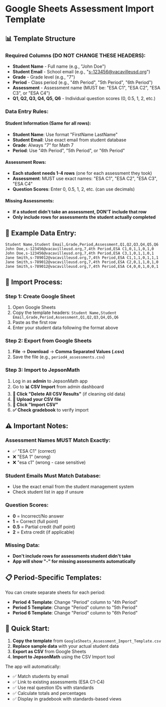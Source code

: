 # Google Sheets Assessment Import Template

## 📊 Template Structure

### **Required Columns (DO NOT CHANGE THESE HEADERS):**
- **Student Name** - Full name (e.g., "John Doe")
- **Student Email** - School email (e.g., "s-123456@vacavilleusd.org")
- **Grade** - Grade level (e.g., "7")
- **Period** - Class period (e.g., "4th Period", "5th Period", "6th Period")
- **Assessment** - Assessment name (MUST be: "ESA C1", "ESA C2", "ESA C3", or "ESA C4")
- **Q1, Q2, Q3, Q4, Q5, Q6** - Individual question scores (0, 0.5, 1, 2, etc.)

### **Data Entry Rules:**

#### **Student Information (Same for all rows):**
- **Student Name**: Use format "FirstName LastName"
- **Student Email**: Use exact email from student database
- **Grade**: Always "7" for Math 7
- **Period**: Use "4th Period", "5th Period", or "6th Period"

#### **Assessment Rows:**
- **Each student needs 1-4 rows** (one for each assessment they took)
- **Assessment**: MUST use exact names: "ESA C1", "ESA C2", "ESA C3", "ESA C4"
- **Question Scores**: Enter 0, 0.5, 1, 2, etc. (can use decimals)

#### **Missing Assessments:**
- **If a student didn't take an assessment, DON'T include that row**
- **Only include rows for assessments the student actually completed**

## 📝 Example Data Entry:

```
Student Name,Student Email,Grade,Period,Assessment,Q1,Q2,Q3,Q4,Q5,Q6
John Doe,s-123456@vacavilleusd.org,7,4th Period,ESA C1,0,1,1,0,1,0
John Doe,s-123456@vacavilleusd.org,7,4th Period,ESA C3,1,0,1,1,0,1
Jane Smith,s-789012@vacavilleusd.org,7,4th Period,ESA C1,1,1,0,1,1,1
Jane Smith,s-789012@vacavilleusd.org,7,4th Period,ESA C2,0,1,1,0,1,0
Jane Smith,s-789012@vacavilleusd.org,7,4th Period,ESA C4,0,0,1,0,0,1
```

## 🔄 Import Process:

### **Step 1: Create Google Sheet**
1. Open Google Sheets
2. Copy the template headers: `Student Name,Student Email,Grade,Period,Assessment,Q1,Q2,Q3,Q4,Q5,Q6`
3. Paste as the first row
4. Enter your student data following the format above

### **Step 2: Export from Google Sheets**
1. **File** → **Download** → **Comma Separated Values (.csv)**
2. Save the file (e.g., `period4_assessments.csv`)

### **Step 3: Import to JepsonMath**
1. Log in as **admin** to JepsonMath app
2. Go to **📊 CSV Import** from admin dashboard
3. **🧹 Click "Delete All CSV Results"** (if cleaning old data)
4. **📁 Upload your CSV file**
5. **🔄 Click "Import CSV"**
6. **✅ Check gradebook** to verify import

## ⚠️ Important Notes:

### **Assessment Names MUST Match Exactly:**
- ✅ "ESA C1" (correct)
- ❌ "ESA 1" (wrong)
- ❌ "esa c1" (wrong - case sensitive)

### **Student Emails Must Match Database:**
- Use the exact email from the student management system
- Check student list in app if unsure

### **Question Scores:**
- **0** = Incorrect/No answer
- **1** = Correct (full point)
- **0.5** = Partial credit (half point)
- **2** = Extra credit (if applicable)

### **Missing Data:**
- **Don't include rows for assessments student didn't take**
- **App will show "-" for missing assessments automatically**

## 📋 Period-Specific Templates:

You can create separate sheets for each period:
- **Period 4 Template**: Change "Period" column to "4th Period"
- **Period 5 Template**: Change "Period" column to "5th Period"  
- **Period 6 Template**: Change "Period" column to "6th Period"

## 🎯 Quick Start:

1. **Copy the template** from `GoogleSheets_Assessment_Import_Template.csv`
2. **Replace sample data** with your actual student data
3. **Export as CSV** from Google Sheets
4. **Import to JepsonMath** using the CSV Import tool

The app will automatically:
- ✅ Match students by email
- ✅ Link to existing assessments (ESA C1-C4)
- ✅ Use real question IDs with standards
- ✅ Calculate totals and percentages
- ✅ Display in gradebook with standards-based views
